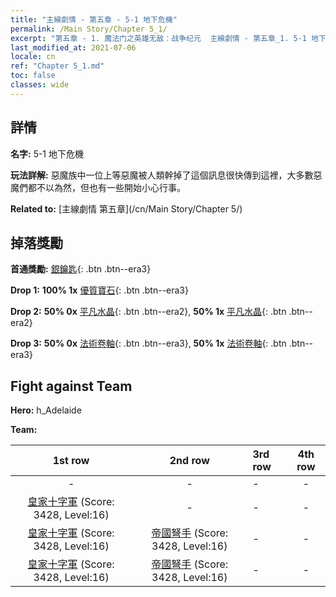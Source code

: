 ```yaml
---
title: "主線劇情 - 第五章 - 5-1 地下危機"
permalink: /Main Story/Chapter 5_1/
excerpt: "第五章 - 1. 魔法门之英雄无敌：战争纪元  主線劇情 - 第五章_1. 5-1 地下危機"
last_modified_at: 2021-07-06
locale: cn
ref: "Chapter 5_1.md"
toc: false
classes: wide
---
```


## 詳情

 **名字:** 5-1 地下危機

 **玩法詳解:** 惡魔族中一位上等惡魔被人類幹掉了這個訊息很快傳到這裡，大多數惡魔們都不以為然，但也有一些開始小心行事。

 **Related to:** [主線劇情 第五章](/cn/Main Story/Chapter 5/)

## 掉落獎勵

 **首通獎勵:** [銀鑰匙](/cn/Items/con_693/){: .btn .btn--era3}

 **Drop 1:** **100% 1x** [優質寶石](/cn/Items/mat_16/){: .btn .btn--era3}

 **Drop 2:** **50% 0x** [平凡水晶](/cn/Items/mat_11/){: .btn .btn--era2}, **50% 1x** [平凡水晶](/cn/Items/mat_11/){: .btn .btn--era2}

 **Drop 3:** **50% 0x** [法術卷軸](/cn/Items/con_694/){: .btn .btn--era3}, **50% 1x** [法術卷軸](/cn/Items/con_694/){: .btn .btn--era3}


## Fight against Team
 **Hero:** h_Adelaide

 **Team:**


  | 1st row | 2nd row | 3rd row | 4th row |
  |:----:|:----:|:----|:----:|
  | - | - | - | - |
  | [皇家十字軍](/cn/units/Swordsman/) (Score: 3428, Level:16)  | - | - | - |
  | [皇家十字軍](/cn/units/Swordsman/) (Score: 3428, Level:16)  | [帝國弩手](/cn/units/Marksman/) (Score: 3428, Level:16)  | - | - |
  | [皇家十字軍](/cn/units/Swordsman/) (Score: 3428, Level:16)  | [帝國弩手](/cn/units/Marksman/) (Score: 3428, Level:16)  | - | - |


